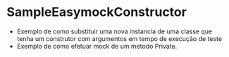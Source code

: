 # SampleEasymockConstructor
 - Exemplo de como substituir uma nova instancia de uma classe que tenha um construtor com argumentos em tempo de execução de teste
 - Exemplo de como efetuar mock de um metodo Private.
